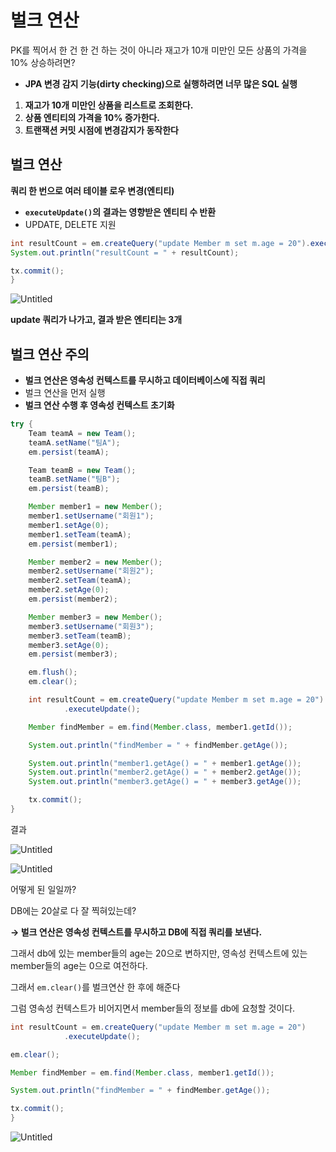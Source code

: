 # 벌크 연산

PK를 찍어서 한 건 한 건 하는 것이 아니라
재고가 10개 미만인 모든 상품의 가격을 10% 상승하려면?

- **JPA 변경 감지 기능(dirty checking)으로 실행하려면 너무 많은 SQL 실행**
1. **재고가 10개 미만인 상품을 리스트로 조회한다.**
2. **상품 엔티티의 가격을 10% 증가한다.**
3. **트랜잭션 커밋 시점에 변경감지가 동작한다**

## 벌크 연산

**쿼리 한 번으로 여러 테이블 로우 변경(엔티티)**

- **`executeUpdate()`의 결과는 영향받은 엔티티 수 반환**
- UPDATE, DELETE 지원

```java
int resultCount = em.createQuery("update Member m set m.age = 20").executeUpdate();
System.out.println("resultCount = " + resultCount);

tx.commit();
}
```

![Untitled](%E1%84%87%E1%85%A5%E1%86%AF%E1%84%8F%E1%85%B3%20%E1%84%8B%E1%85%A7%E1%86%AB%E1%84%89%E1%85%A1%E1%86%AB%20099c47e20ef741da8792c1c87ef93339/Untitled.png)

**update 쿼리가 나가고, 결과 받은 엔티티는 3개**

## 벌크 연산 주의

- **벌크 연산은 영속성 컨텍스트를 무시하고 데이터베이스에 직접 쿼리**
- 벌크 연산을 먼저 실행
- **벌크 연산 수행 후 영속성 컨텍스트 초기화**

```java
try {
    Team teamA = new Team();
    teamA.setName("팀A");
    em.persist(teamA);

    Team teamB = new Team();
    teamB.setName("팀B");
    em.persist(teamB);

    Member member1 = new Member();
    member1.setUsername("회원1");
    member1.setAge(0);
    member1.setTeam(teamA);
    em.persist(member1);

    Member member2 = new Member();
    member2.setUsername("회원2");
    member2.setTeam(teamA);
    member2.setAge(0);
    em.persist(member2);

    Member member3 = new Member();
    member3.setUsername("회원3");
    member3.setTeam(teamB);
    member3.setAge(0);
    em.persist(member3);

    em.flush();
    em.clear();

    int resultCount = em.createQuery("update Member m set m.age = 20")
            .executeUpdate();

    Member findMember = em.find(Member.class, member1.getId());

    System.out.println("findMember = " + findMember.getAge());

    System.out.println("member1.getAge() = " + member1.getAge());
    System.out.println("member2.getAge() = " + member2.getAge());
    System.out.println("member3.getAge() = " + member3.getAge());

    tx.commit();
}
```

결과

![Untitled](%E1%84%87%E1%85%A5%E1%86%AF%E1%84%8F%E1%85%B3%20%E1%84%8B%E1%85%A7%E1%86%AB%E1%84%89%E1%85%A1%E1%86%AB%20099c47e20ef741da8792c1c87ef93339/Untitled%201.png)

![Untitled](%E1%84%87%E1%85%A5%E1%86%AF%E1%84%8F%E1%85%B3%20%E1%84%8B%E1%85%A7%E1%86%AB%E1%84%89%E1%85%A1%E1%86%AB%20099c47e20ef741da8792c1c87ef93339/Untitled%202.png)

어떻게 된 일일까?

DB에는 20살로 다 잘 찍혀있는데?

**→ 벌크 연산은 영속성 컨텍스트를 무시하고 DB에 직접 쿼리를 보낸다.**

그래서 db에 있는 member들의 age는 20으로 변하지만,
영속성 컨텍스트에 있는 member들의 age는 0으로 여전하다.

그래서 `em.clear()`를 벌크연산 한 후에 해준다

그럼 영속성 컨텍스트가 비어지면서 member들의 정보를 db에 요청할 것이다.

```java
int resultCount = em.createQuery("update Member m set m.age = 20")
            .executeUpdate();

em.clear();

Member findMember = em.find(Member.class, member1.getId());

System.out.println("findMember = " + findMember.getAge());

tx.commit();
}
```

![Untitled](%E1%84%87%E1%85%A5%E1%86%AF%E1%84%8F%E1%85%B3%20%E1%84%8B%E1%85%A7%E1%86%AB%E1%84%89%E1%85%A1%E1%86%AB%20099c47e20ef741da8792c1c87ef93339/Untitled%203.png)